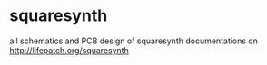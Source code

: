 squaresynth
===========

all schematics and PCB design of squaresynth
documentations on http://lifepatch.org/squaresynth
